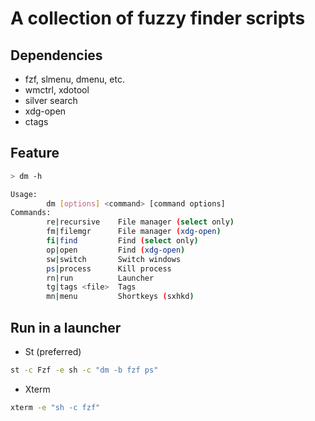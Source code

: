 A collection of fuzzy finder scripts
==============

## Dependencies

- fzf, slmenu, dmenu, etc.
- wmctrl, xdotool
- silver search
- xdg-open
- ctags

## Feature

```sh
> dm -h

Usage:
        dm [options] <command> [command options]
Commands:
        re|recursive    File manager (select only)
        fm|filemgr      File manager (xdg-open)
        fi|find         Find (select only)
        op|open         Find (xdg-open)
        sw|switch       Switch windows
        ps|process      Kill process
        rn|run          Launcher
        tg|tags <file>  Tags
        mn|menu         Shortkeys (sxhkd)
```

## Run in a launcher

- St (preferred)

```sh
st -c Fzf -e sh -c "dm -b fzf ps"
```

- Xterm

```sh
xterm -e "sh -c fzf"
```
